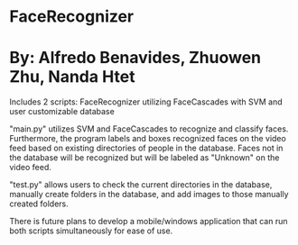 # FaceRecognizer
# By: Alfredo Benavides, Zhuowen Zhu, Nanda Htet

Includes 2 scripts: FaceRecognizer utilizing FaceCascades with SVM and user customizable database

"main.py" utilizes SVM and FaceCascades to recognize and classify faces. Furthermore, the program labels and boxes recognized faces on the video feed based on existing directories of people in the database. Faces not in the database will be recognized but will be labeled as "Unknown" on the video feed.

"test.py" allows users to check the current directories in the database, manually create folders in the database, and add images to those manually created folders.

There is future plans to develop a mobile/windows application that can run both scripts simultaneously for ease of use.
